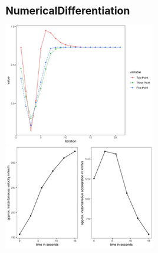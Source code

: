 # NumericalDifferentiation

<img src="ComparisonOfMethods.jpg" width="400">
<img src="Example_velocity.jpg" width="400">
